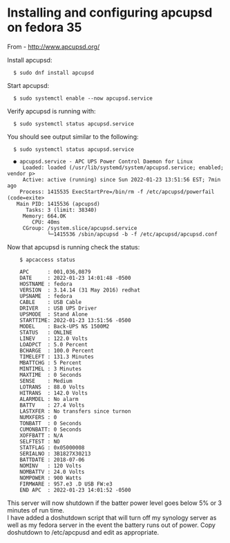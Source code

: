 # Installing and configuring apcupsd on fedora 35

From - http://www.apcupsd.org/

Install apcupsd:

```
  $ sudo dnf install apcupsd
```

Start apcupsd:

```
  $ sudo systemctl enable --now apcupsd.service
```

Verify apcupsd is running with:

```
  $ sudo systemctl status apcupsd.service
```

You should see output similar to the following:

```
  $ sudo systemctl status apcupsd.service 
```  
```
  ● apcupsd.service - APC UPS Power Control Daemon for Linux
     Loaded: loaded (/usr/lib/systemd/system/apcupsd.service; enabled; vendor p>
     Active: active (running) since Sun 2022-01-23 13:51:56 EST; 7min ago
    Process: 1415535 ExecStartPre=/bin/rm -f /etc/apcupsd/powerfail (code=exite>
   Main PID: 1415536 (apcupsd)
      Tasks: 3 (limit: 38340)
     Memory: 664.0K
        CPU: 40ms
     CGroup: /system.slice/apcupsd.service
             └─1415536 /sbin/apcupsd -b -f /etc/apcupsd/apcupsd.conf
```

Now that apcupsd is running check the status:

```
    $ apcaccess status
```
```
    APC      : 001,036,0879
    DATE     : 2022-01-23 14:01:48 -0500  
    HOSTNAME : fedora
    VERSION  : 3.14.14 (31 May 2016) redhat
    UPSNAME  : fedora
    CABLE    : USB Cable
    DRIVER   : USB UPS Driver
    UPSMODE  : Stand Alone
    STARTTIME: 2022-01-23 13:51:56 -0500  
    MODEL    : Back-UPS NS 1500M2 
    STATUS   : ONLINE 
    LINEV    : 122.0 Volts
    LOADPCT  : 5.0 Percent
    BCHARGE  : 100.0 Percent
    TIMELEFT : 131.3 Minutes
    MBATTCHG : 5 Percent
    MINTIMEL : 3 Minutes
    MAXTIME  : 0 Seconds
    SENSE    : Medium
    LOTRANS  : 88.0 Volts
    HITRANS  : 142.0 Volts
    ALARMDEL : No alarm
    BATTV    : 27.4 Volts
    LASTXFER : No transfers since turnon
    NUMXFERS : 0
    TONBATT  : 0 Seconds
    CUMONBATT: 0 Seconds
    XOFFBATT : N/A
    SELFTEST : NO
    STATFLAG : 0x05000008
    SERIALNO : 3B1827X30213  
    BATTDATE : 2018-07-06
    NOMINV   : 120 Volts
    NOMBATTV : 24.0 Volts
    NOMPOWER : 900 Watts
    FIRMWARE : 957.e3 .D USB FW:e3
    END APC  : 2022-01-23 14:01:52 -0500
```
This server will now shutdown if the batter power level goes below 5% or 3 minutes of run time.  
I have added a doshutdown script that will turn off my synology server as well as my fedora server in the event the battery runs out of power. Copy doshutdown to /etc/apcpusd and edit as appropriate.  
